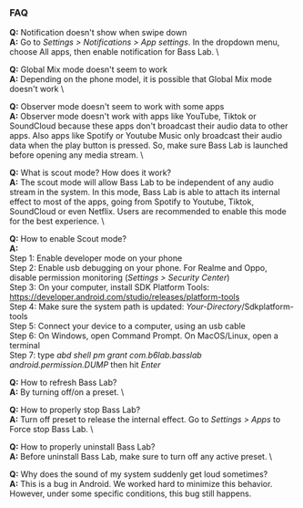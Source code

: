 ### FAQ

**Q:** Notification doesn't show when swipe down \
**A:** Go to <em>Settings > Notifications > App settings</em>. In the dropdown menu, choose All apps, then enable notification for Bass Lab. \

**Q:** Global Mix mode doesn't seem to work \
**A:** Depending on the phone model, it is possible that Global Mix mode doesn't work \

**Q:** Observer mode doesn't seem to work with some apps \
**A:** Observer mode doesn't work with apps like YouTube, Tiktok or SoundCloud because these apps don't broadcast their audio data to other apps. Also apps like Spotify or Youtube Music only broadcast their audio data when the play button is pressed. So, make sure Bass Lab is launched before opening any media stream. \


**Q:** What is scout mode? How does it work? \
**A:** The scout mode will allow Bass Lab to be independent of any audio stream in the system. In this mode, Bass Lab is able to attach its internal effect to most of the apps, going from Spotify to Youtube, Tiktok, SoundCloud or even Netflix. Users are recommended to enable this mode for the best experience. \

**Q:** How to enable Scout mode? \
**A:** \
Step 1: Enable developer mode on your phone \
Step 2: Enable usb debugging on your phone. For Realme and Oppo, disable permission monitoring (<em>Settings > Security Center</em>) \
Step 3: On your computer, install SDK Platform Tools: https://developer.android.com/studio/releases/platform-tools \
Step 4: Make sure the system path is updated: <em>Your-Directory</em>/Sdkplatform-tools \
Step 5: Connect your device to a computer, using an usb cable \
Step 6: On Windows, open Command Prompt. On MacOS/Linux, open a terminal \
Step 7: type <em>abd shell pm grant com.b6lab.basslab android.permission.DUMP</em> then hit <em>Enter</em>

**Q:** How to refresh Bass Lab? \
**A:** By turning off/on a preset. \

**Q:** How to properly stop Bass Lab? \
**A:** Turn off preset to release the internal effect. Go to <em>Settings > Apps</em> to Force stop Bass Lab. \

**Q:** How to properly uninstall Bass Lab? \
**A:** Before uninstall Bass Lab, make sure to turn off any active preset. \

**Q:** Why does the sound of my system suddenly get loud sometimes? \
**A:** This is a bug in Android. We worked hard to minimize this behavior. However, under some specific conditions, this bug still happens.
